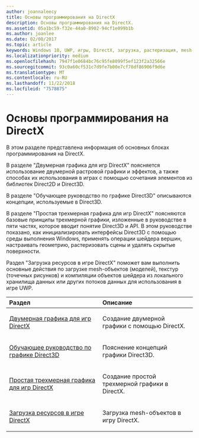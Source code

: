 ```yaml
---
author: joannaleecy
title: Основы программирования на DirectX
description: Основы программирования на DirectX.
ms.assetid: 05a1bc59-f32e-44a0-8902-94cf1e099b1b
ms.author: joanlee
ms.date: 02/08/2017
ms.topic: article
keywords: Windows 10, UWP, игры, DirectX, загрузка, растеризация, mesh-объект, точечный рисунок, двумерный, трехмерный
ms.localizationpriority: medium
ms.openlocfilehash: 7947f1e0684bc76c95fe8099f5ef123f2a32566e
ms.sourcegitcommit: 93c0a60cf531c7d9fe7b00e7cf78df86906f9d6e
ms.translationtype: MT
ms.contentlocale: ru-RU
ms.lasthandoff: 11/22/2018
ms.locfileid: "7578875"
---
```

# <a name="fundamentals-of-directx-programming"></a>Основы программирования на DirectX

В этом разделе представлена информация об основных блоках программирования на DirectX.

В разделе "Двумерная графика для игр DirectX" поясняется использование двумерной растровой графики и эффектов, а также способах их использования в играх с помощью сочетания элементов из библиотек Direct2D и Direct3D.

В разделе "Обучающее руководство по графике Direct3D" описываются концепции, используемые в Direct3D.

В разделе "Простая трехмерная графика для игр DirectX" поясняются базовые принципы трехмерной графики, изложенные в руководстве в пяти частях, которое вводит понятие Direct3D и API. В этом руководстве показано, как инициализировать интерфейсы Direct3D с помощью среды выполнения Windows, применять операции шейдера вершин, настраивать геометрию, растеризовать сцены и удалять скрытые поверхности.

Раздел "Загрузка ресурсов в игре DirectX" поможет вам выполнить основные действия по загрузке mesh-объектов (моделей), текстур (точечных рисунков) и компиляции объектов шейдера из локального хранилища данных или других потоков данных для использования в игре UWP.

<table>
<colgroup>
<col width="50%" />
<col width="50%" />
</colgroup>
<thead>
<tr class="header">
<th align="left">Раздел</th>
<th align="left">Описание</th>
</tr>
</thead>
<tbody>
<tr class="odd">
<td align="left"><p><a href="working-with-2d-graphics-in-your-directx-game.md">Двумерная графика для игр DirectX</a></p></td>
<td align="left"><p>Создание двумерной графики с помощью DirectX.</p></td>
</tr>
<tr class="even">
<td align="left"><p><a href="https://msdn.microsoft.com/windows/uwp/graphics-concepts/index">Обучающее руководство по графике Direct3D</a></p></td>
<td align="left"><p>Пояснение концепций графики Direct3D.</p></td>
</tr>
<tr class="odd">
<td align="left"><p><a href="an-introduction-to-3d-graphics-with-directx.md">Простая трехмерная графика для игр DirectX</a></p></td>
<td align="left"><p>Создание простой трехмерной графики в DirectX.</p></td>
</tr>
<tr class="even">
<td align="left"><p><a href="load-a-game-asset.md">Загрузка ресурсов в игре DirectX</a></p></td>
<td align="left"><p>Загрузка mesh-объектов в игру DirectX.</p></td>
</tr>
</tbody>
</table>